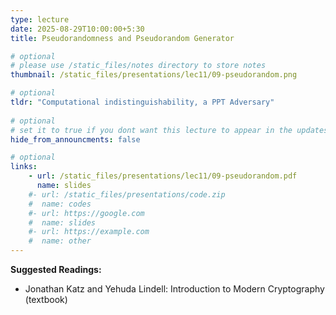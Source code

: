 ```yaml
---
type: lecture
date: 2025-08-29T10:00:00+5:30
title: Pseudorandomness and Pseudorandom Generator

# optional
# please use /static_files/notes directory to store notes
thumbnail: /static_files/presentations/lec11/09-pseudorandom.png

# optional
tldr: "Computational indistinguishability, a PPT Adversary"
  
# optional
# set it to true if you dont want this lecture to appear in the updates section
hide_from_announcments: false

# optional
links: 
    - url: /static_files/presentations/lec11/09-pseudorandom.pdf
      name: slides
    #- url: /static_files/presentations/code.zip
    #  name: codes
    #- url: https://google.com
    #  name: slides
    #- url: https://example.com
    #  name: other
---
```

<!-- Other additional contents using markdown -->
**Suggested Readings:**

- Jonathan Katz and Yehuda Lindell: Introduction to Modern Cryptography (textbook)